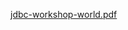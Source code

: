 [jdbc-workshop-world.pdf](https://github.com/user-attachments/files/16799685/jdbc-workshop-world.pdf)
